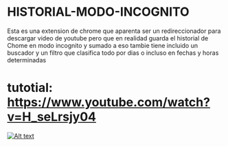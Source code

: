 # HISTORIAL-MODO-INCOGNITO
Esta es una extension de chrome que aparenta ser un redireccionador para descargar video de youtube pero que en realidad guarda el historial de Chome en modo incognito y sumado a eso tambie tiene incluido un buscador y un filtro que clasifica todo por dias o incluso en fechas y horas determinadas

# tutotial: https://www.youtube.com/watch?v=H_seLrsjy04
[![Alt text](https://img.youtube.com/vi/H_seLrsjy04/0.jpg)](https://www.youtube.com/watch?v=H_seLrsjy04)
